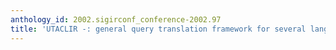```yaml
---
anthology_id: 2002.sigirconf_conference-2002.97
title: 'UTACLIR -: general query translation framework for several language pairs'
---
```

